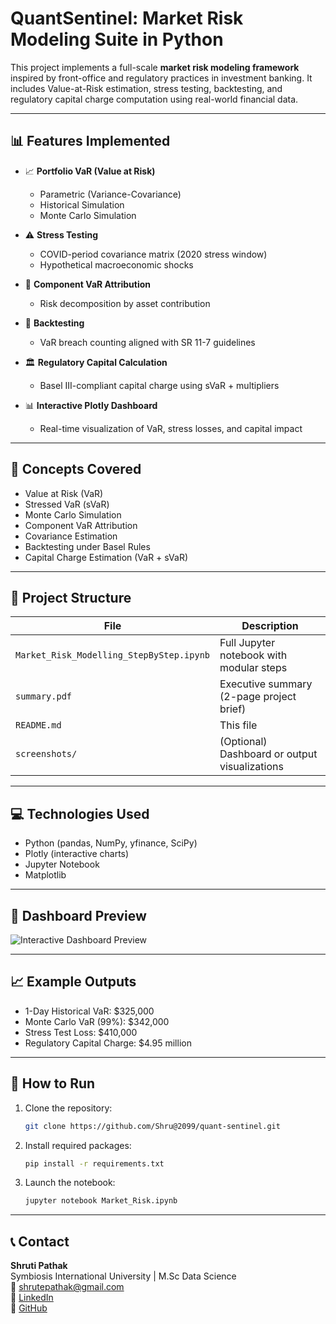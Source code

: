 
# QuantSentinel: Market Risk Modeling Suite in Python

This project implements a full-scale **market risk modeling framework** inspired by front-office and regulatory practices in investment banking. It includes Value-at-Risk estimation, stress testing, backtesting, and regulatory capital charge computation using real-world financial data.

---

## 📊 Features Implemented

- 📈 **Portfolio VaR (Value at Risk)**
  - Parametric (Variance-Covariance)
  - Historical Simulation
  - Monte Carlo Simulation

- ⚠️ **Stress Testing**
  - COVID-period covariance matrix (2020 stress window)
  - Hypothetical macroeconomic shocks

- 🧮 **Component VaR Attribution**
  - Risk decomposition by asset contribution

- 🧪 **Backtesting**
  - VaR breach counting aligned with SR 11-7 guidelines

- 🏛️ **Regulatory Capital Calculation**
  - Basel III-compliant capital charge using sVaR + multipliers

- 📊 **Interactive Plotly Dashboard**
  - Real-time visualization of VaR, stress losses, and capital impact

---

## 🧠 Concepts Covered

- Value at Risk (VaR)
- Stressed VaR (sVaR)
- Monte Carlo Simulation
- Component VaR Attribution
- Covariance Estimation
- Backtesting under Basel Rules
- Capital Charge Estimation (VaR + sVaR)

---

## 📂 Project Structure

| File | Description |
|------|-------------|
| `Market_Risk_Modelling_StepByStep.ipynb` | Full Jupyter notebook with modular steps |
| `summary.pdf` | Executive summary (2-page project brief) |
| `README.md` | This file |
| `screenshots/` | (Optional) Dashboard or output visualizations |

---

## 💻 Technologies Used

- Python (pandas, NumPy, yfinance, SciPy)
- Plotly (interactive charts)
- Jupyter Notebook
- Matplotlib

---

## 📸 Dashboard Preview

![Interactive Dashboard Preview](screenshots/dashboard.png)

---

## 📈 Example Outputs

- 1-Day Historical VaR: $325,000  
- Monte Carlo VaR (99%): $342,000  
- Stress Test Loss: $410,000  
- Regulatory Capital Charge: $4.95 million

---

## 🚀 How to Run

1. Clone the repository:
   ```bash
   git clone https://github.com/Shru@2099/quant-sentinel.git
   ```
2. Install required packages:
   ```bash
   pip install -r requirements.txt
   ```
3. Launch the notebook:
   ```bash
   jupyter notebook Market_Risk.ipynb
   ```

---

## 📞 Contact

**Shruti Pathak**  
Symbiosis International University | M.Sc Data Science  
📧 shrutepathak@gmail.com  
🔗 [LinkedIn](https://linkedin.com/in/shruti-pathak-55ab23133/)  
🔗 [GitHub](https://github.com/Shru@2099)

